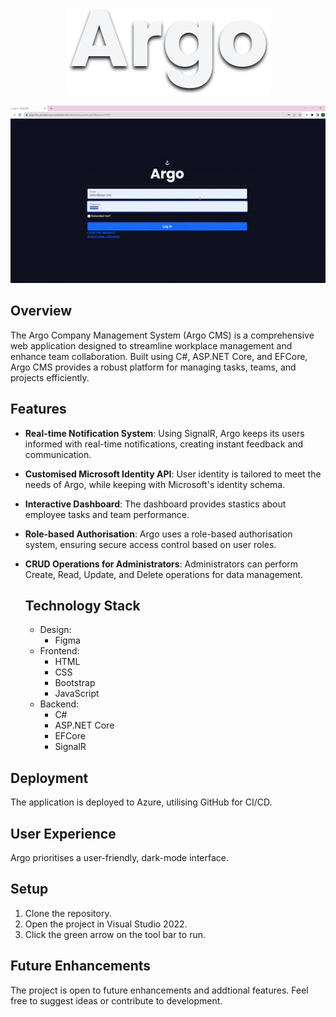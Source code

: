 <p align="center">
    <img src="readme_assets/argo_logo.png" alt="Image dipslaying Argo as a logo"/>
</p>

<p align="center">
    <img src="readme_assets/optimised_argo_gif.gif" alt="Gif showing the different screens and options within the Argo app"/>
</p>

## Overview
The Argo Company Management System (Argo CMS) is a comprehensive web application designed to streamline workplace management and enhance team collaboration. Built using C#, ASP.NET Core, and EFCore, Argo CMS provides a robust platform for managing tasks, teams, and projects efficiently.

## Features
* **Real-time Notification System**: Using SignalR, Argo keeps its users informed with real-time notifications, creating instant feedback and communication.
* **Customised Microsoft Identity API**: User identity is tailored to meet the needs of Argo, while keeping with Microsoft's identity schema.
* **Interactive Dashboard**: The dashboard provides stastics about employee tasks and team performance.
* **Role-based Authorisation**: Argo uses a role-based authorisation system, ensuring secure access control based on user roles.
* **CRUD Operations for Administrators**: Administrators can perform Create, Read, Update, and Delete operations for data management.

  ## Technology Stack

  * Design:
    * Figma
  * Frontend:
    * HTML
    * CSS
    * Bootstrap
    * JavaScript
  *  Backend:
      * C#
      * ASP.NET Core
      * EFCore
      * SignalR
 
## Deployment
The application is deployed to Azure, utilising GitHub for CI/CD.

## User Experience
Argo prioritises a user-friendly, dark-mode interface. 

## Setup
1. Clone the repository.
2. Open the project in Visual Studio 2022.
4. Click the green arrow on the tool bar to run.

## Future Enhancements
The project is open to future enhancements and addtional features. Feel free to suggest ideas or contribute to development.

